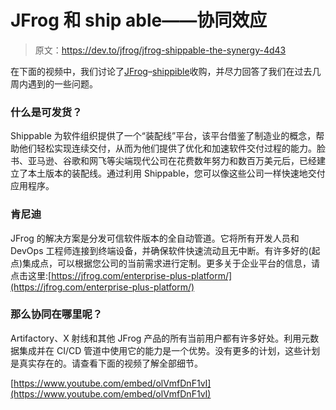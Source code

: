 # JFrog 和 ship able——协同效应

> 原文：<https://dev.to/jfrog/jfrog-shippable-the-synergy-4d43>

在下面的视频中，我们讨论了[JFrog](https://jfrog.com)–[shippible](https://www.shippable.com/)收购，并尽力回答了我们在过去几周内遇到的一些问题。

### 什么是可发货？

Shippable 为软件组织提供了一个“装配线”平台，该平台借鉴了制造业的概念，帮助他们轻松实现连续交付，从而为他们提供了优化和加速软件交付过程的能力。脸书、亚马逊、谷歌和网飞等尖端现代公司在花费数年努力和数百万美元后，已经建立了本土版本的装配线。通过利用 Shippable，您可以像这些公司一样快速地交付应用程序。

### 肯尼迪

JFrog 的解决方案是分发可信软件版本的全自动管道。它将所有开发人员和 DevOps 工程师连接到终端设备，并确保软件快速流动且无中断。有许多好的(起点)集成点，可以根据您公司的当前需求进行定制。更多关于企业平台的信息，请点击这里:[https://jfrog.com/enterprise-plus-platform/](https://jfrog.com/enterprise-plus-platform/)

### 那么协同在哪里呢？

Artifactory、X 射线和其他 JFrog 产品的所有当前用户都有许多好处。利用元数据集成并在 CI/CD 管道中使用它的能力是一个优势。没有更多的计划，这些计划是真实存在的。请查看下面的视频了解全部细节。

[https://www.youtube.com/embed/olVmfDnF1vI](https://www.youtube.com/embed/olVmfDnF1vI)